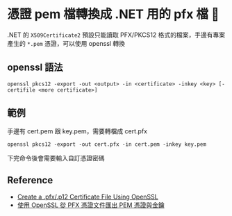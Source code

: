 # 憑證 pem 檔轉換成 .NET 用的 pfx 檔 🔏


.NET 的 `X509Certificate2` 預設只能讀取 PFX/PKCS12 格式的檔案，手邊有專案產生的 `*.pem` 憑證，可以使用 openssl 轉換

<!--more-->

## openssl 語法

```shell
openssl pkcs12 -export -out <output> -in <certificate> -inkey <key> [-certifile <more certificate>]
```

## 範例

手邊有 cert.pem 跟 key.pem，需要轉檔成 cert.pfx

```shell
openssl pkcs12 -export -out cert.pfx -in cert.pem -inkey key.pem
```

下完命令後會需要輸入自訂憑證密碼

## Reference

- [Create a .pfx/.p12 Certificate File Using OpenSSL](https://www.ssl.com/how-to/create-a-pfx-p12-certificate-file-using-openssl/)
- [使用 OpenSSL 從 PFX 憑證文件匯出 PEM 憑證與金鑰](http://rocksaying.tw/archives/2019/使用OpenSSL從PFX憑證文件匯出PEM憑證與金鑰.html)

